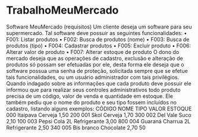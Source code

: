 # TrabalhoMeuMercado

Software MeuMercado (requisitos)
Um cliente deseja um software para seu supermercado. Tal software deve possuir as
seguintes funcionalidades:
• F001: Listar produtos
• F002: Busca de produtos (nome)
• F003: Busca de produtos (tipo)
• F004: Cadastrar produtos
• F005: Excluir produto
• F006: Alterar valor de produto
• F007: Alterar estoque de produto
O dono do mercado deseja que as operações de cadastro, exclusão e alteração de produtos
só possam ser efetuadas por ele, desta forma ele deseja que o software possua uma senha de
proteção, solicitada sempre que se efetue tais funcionalidades, ou um usuário administrador com
tais privilégios.
Quando indagado sobre as informações que cada produto deve possuir ele informou que
para realizar seus controles administrativos todo produto precisa de um código, valor de venda
e quantidade em estoque. Ele também pediu que o nome do produto e seu tipo fossem incluídos
no cadastro, listando alguns exemplos:
CÓDIGO NOME TIPO VALOR ESTOQUE
000 Itaipava Cerveja 1,50 200
001 Skol Cerveja 1,70 300
002 Del Vale Suco 2,10 100
003 Pepsi Cola 2L Refrigerante 3,00 800
004 Guaraná Charrua 2L Refrigerante 2,50 340
005 Bis branco Chocolate 2,70 50 